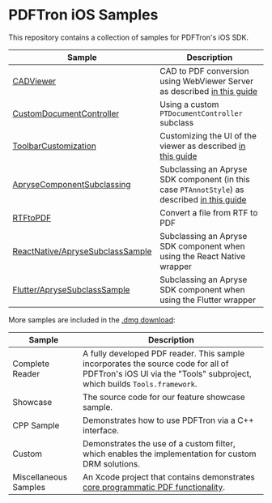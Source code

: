 # PDFTron iOS Samples

This repository contains a collection of samples for PDFTron's iOS SDK.

| Sample | Description |
|--|--|
|[CADViewer](./CADViewer)| CAD to PDF conversion using WebViewer Server as described [in this guide](https://www.pdftron.com/documentation/web/guides/wv-server-usage/#getpdf)|
|[CustomDocumentController](./CustomDocumentController)| Using a custom `PTDocumentController` subclass|
|[ToolbarCustomization](./ToolbarCustomization)| Customizing the UI of the viewer as described [in this guide](https://docs.apryse.com/documentation/ios/guides/basics/viewer/viewer-configuration/)|
|[ApryseComponentSubclassing](./ApryseComponentSubclassing)| Subclassing an Apryse SDK component (in this case `PTAnnotStyle`) as described [in this guide](https://docs.apryse.com/documentation/ios/guides/tools/customization/#override-classes)|
|[RTFtoPDF](./RTFtoPDF)| Convert a file from RTF to PDF|
|[ReactNative/ApryseSubclassSample](./ReactNative/ApryseSubclassSample)| Subclassing an Apryse SDK component when using the React Native wrapper|
|[Flutter/ApryseSubclassSample](./Flutter/ApryseSubclassSample)| Subclassing an Apryse SDK component when using the Flutter wrapper|


More samples are included in the [.dmg download](https://www.pdftron.com/documentation/ios/get-started/integration/manually/):

| Sample | Description |
|--|--|
|Complete Reader|A fully developed PDF reader. This sample incorporates the source code for all of PDFTron's iOS UI via the "Tools" subproject, which builds `Tools.framework`.|
|Showcase|The source code for our feature showcase sample.|
|CPP Sample|Demonstrates how to use PDFTron via a C++ interface.|
|Custom|Demonstrates the use of a custom filter, which enables the implementation for custom DRM solutions.|
|Miscellaneous Samples|An Xcode project that contains demonstrates [core programmatic PDF functionality](https://www.pdftron.com/documentation/samples/?platforms=ios).|
